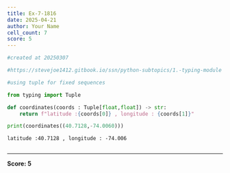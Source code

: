 ```yaml
---
title: Ex-7-1816
date: 2025-04-21
author: Your Name
cell_count: 7
score: 5
---
```


```python
#created at 20250307
```


```python
#https://stevejoe1412.gitbook.io/ssn/python-subtopics/1.-typing-module
```


```python
#using tuple for fixed sequences
```


```python
from typing import Tuple
```


```python
def coordinates(coords : Tuple[float,float]) -> str:
    return f"latitude :{coords[0]} , longitude : {coords[1]}"
```


```python
print(coordinates((40.7128,-74.0060)))
```

    latitude :40.7128 , longitude : -74.006



```python

```


---
**Score: 5**